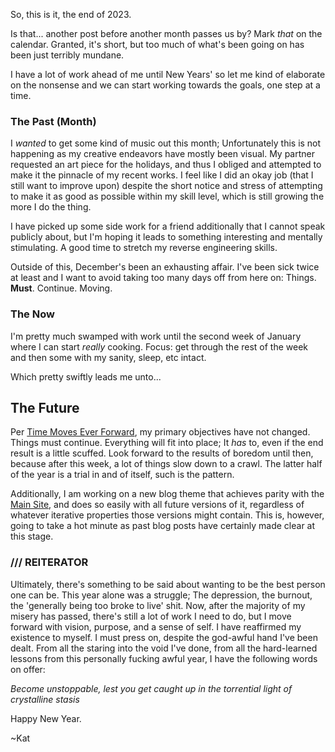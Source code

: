 <!--
.. title: Become unstoppable, lest you get caught in the torrential light...
.. slug: F2023
.. date: 2023-12-26 12:00:00 UTC-04:00
.. tags: blog meta, dev, ops, projects
.. category: personal
.. description: ...of crystalline stasis
.. type: text
-->


So, this is it, the end of 2023.

Is that... another post before another month passes us by? Mark *that* on the calendar. Granted, it's short, but too much of what's been going on has been just terribly mundane. 

I have a lot of work ahead of me until New Years' so let me kind of elaborate on the nonsense and we can start working towards the goals, one step at a time.

<!-- TEASER_END -->

### The Past (Month)

I *wanted* to get some kind of music out this month; Unfortunately this is not happening as my creative endeavors have mostly been visual. My partner requested an art piece for the holidays, and thus I obliged and attempted to make it the pinnacle of my recent works. I feel like I did an okay job (that I still want to improve upon) despite the short notice and stress of attempting to make it as good as possible within my skill level, which is still growing the more I do the thing. 

I have picked up some side work for a friend additionally that I cannot speak publicly about, but I'm hoping it leads to something interesting and mentally stimulating. A good time to stretch my reverse engineering skills.

Outside of this, December's been an exhausting affair. I've been sick twice at least and I want to avoid taking too many days off from here on: Things. **Must**. Continue. Moving.

### The Now
I'm pretty much swamped with work until the second week of January where I can start *really* cooking. Focus: get through the rest of the week and then some with my sanity, sleep, etc intact. 

Which pretty swiftly leads me unto...

## The Future

Per [Time Moves Ever Forward](https://blog.autumnrain.cc/posts/tmef/), my primary objectives have not changed. Things must continue. Everything will fit into place; It *has* to, even if the end result is a little scuffed. Look forward to the results of boredom until then, because after this week, a lot of things slow down to a crawl. The latter half of the year is a trial in and of itself, such is the pattern.

Additionally, I am working on a new blog theme that achieves parity with the [Main Site](https://autumnrain.cc), and does so easily with all future versions of it, regardless of whatever iterative properties those versions might contain. This is, however, going to take a hot minute as past blog posts have certainly made clear at this stage. 


### /// REITERATOR
Ultimately, there's something to be said about wanting to be the best person one can be. This year alone was a struggle; The depression, the burnout, the 'generally being too broke to live' shit. 
Now, after the majority of my misery has passed, there's still a lot of work I need to do, but I move forward with vision, purpose, and a sense of self. I have reaffirmed my existence to myself. I must press on, despite the god-awful hand I've been dealt. From all the staring into the void I've done, from all the hard-learned lessons from this personally fucking awful year, I have the following words on offer:

*Become unstoppable, lest you get caught up in the torrential light of crystalline stasis*

Happy New Year. 

~Kat
